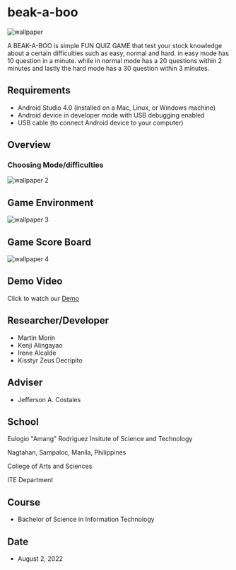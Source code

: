 # beak-a-boo

![wallpaper](https://user-images.githubusercontent.com/110411640/182340183-c533c19e-b302-4465-973a-826243b417cc.png)

A BEAK-A-BOO is simple FUN QUIZ GAME that test your stock knowledge about a certain difficulties such as easy, normal and hard. in easy mode has 10 question in a  minute. while in normal mode has a 20 questions within 2 minutes and lastly the hard mode has a 30 question within 3 minutes.

## Requirements

* Android Studio 4.0 (installed on a Mac, Linux, or Windows machine)
* Android device in developer mode with USB debugging enabled
* USB cable (to connect Android device to your computer)

## Overview

### Choosing Mode/difficulties
![wallpaper 2](https://user-images.githubusercontent.com/110411640/182341373-ef8ff82b-4133-40d7-a70e-117283db7391.png)

## Game Environment

![wallpaper 3](https://user-images.githubusercontent.com/110411640/182341726-a84370fe-e63d-4243-954a-c15971789a7a.png)

## Game Score Board

![wallpaper 4](https://user-images.githubusercontent.com/110411640/182342546-f5ea8d67-2d8e-461e-adf0-0fcfbf4c6037.png)


## Demo Video

Click to watch our [Demo](https://www.youtube.com/watch?v=xmMhTNF0KRU)

## Researcher/Developer

- Martin Morin
- Kenji Alingayao
- Irene Alcalde
- Kisstyr Zeus Decripito

## Adviser

* Jefferson A. Costales

## School

Eulogio "Amang" Rodriguez Insitute of Science and Technology

Nagtahan, Sampaloc, Manila, Philippines

College of Arts and Sciences

ITE Department

## Course

* Bachelor of Science in Information Technology

## Date

* August 2, 2022
